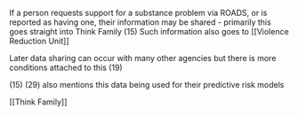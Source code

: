 If a person requests support for a substance problem via ROADS, or is reported as having one, their information may be shared - primarily this goes straight into Think Family (15)  Such information also goes to [[Violence Reduction Unit]]

Later data sharing can occur with many other agencies but there is more conditions attached to this (19)

(15) (29) also mentions this data being used for their predictive risk models

[[Think Family]]

